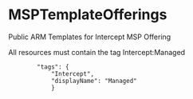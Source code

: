 # MSPTemplateOfferings
Public ARM Templates for Intercept MSP Offering

All resources must contain the tag Intercept:Managed

			"tags": {
				"Intercept",
				"displayName": "Managed"
				}
